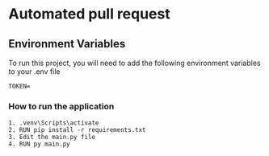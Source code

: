 # Automated pull request

## Environment Variables

To run this project, you will need to add the following environment variables to your .env file

```
TOKEN=
```
### How to run the application
```
1. .venv\Scripts\activate
2. RUN pip install -r requirements.txt
3. Edit the main.py file
4. RUN py main.py
```

